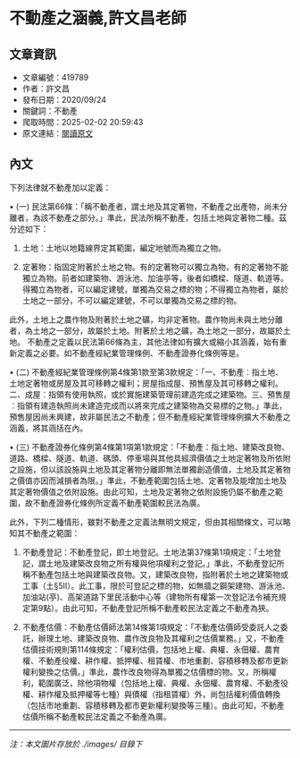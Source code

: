 # 不動產之涵義,許文昌老師

## 文章資訊
- 文章編號：419789
- 作者：許文昌
- 發布日期：2020/09/24
- 關鍵詞：不動產
- 爬取時間：2025-02-02 20:59:43
- 原文連結：[閱讀原文](https://real-estate.get.com.tw/Columns/detail.aspx?no=419789)

## 內文
下列法律就不動產加以定義：

• (一) 民法第66條：「稱不動產者，謂土地及其定著物，不動產之出產物，尚未分離者，為該不動產之部分。」準此，民法所稱不動產，包括土地與定著物二種。茲分述如下：

1. 土地：土地以地籍線界定其範圍，編定地號而為獨立之物。

2. 定著物：指固定附著於土地之物。有的定著物可以獨立為物，有的定著物不能獨立為物。前者如建築物、游泳池、加油亭等，後者如橋樑、隧道、軌道等。得獨立為物者，可以編定建號，單獨為交易之標的物；不得獨立為物者，屬於土地之一部分，不可以編定建號，不可以單獨為交易之標的物。

此外，土地上之農作物及附著於土地之礦，均非定著物。農作物尚未與土地分離者，為土地之一部分，故屬於土地。附著於土地之礦，為土地之一部分，故屬於土地。 不動產之定義以民法第66條為主，其他法律如有擴大或縮小其涵義，始有重新定義之必要。如不動產經紀業管理條例、不動產證券化條例等是。

• (二) 不動產經紀業管理條例第4條第1款至第3款規定：「一、不動產︰指土地、土地定著物或房屋及其可移轉之權利；房屋指成屋、預售屋及其可移轉之權利。二、成屋︰指領有使用執照，或於實施建築管理前建造完成之建築物。三、預售屋︰指領有建造執照尚未建造完成而以將來完成之建築物為交易標的之物。」準此，預售屋因尚未興建，故非屬民法之不動產；但不動產經紀業管理條例擴大不動產之涵義，將其涵括在內。

• (三) 不動產證券化條例第4條第1項第1款規定：「不動產：指土地、建築改良物、道路、橋樑、隧道、軌道、碼頭、停車場與其他具經濟價值之土地定著物及所依附之設施，但以該設施與土地及其定著物分離即無法單獨創造價值，土地及其定著物之價值亦因而減損者為限。」準此，不動產範圍包括土地、定著物及能增加土地及其定著物價值之依附設施。由此可知，土地及定著物之依附設施仍屬不動產之範圍，故不動產證券化條例所定義不動產範圍較民法為廣。

此外，下列二種情形，雖對不動產之定義法無明文規定，但由其相關條文，可以略知其不動產之範圍：

1. 不動產登記：不動產登記，即土地登記。土地法第37條第1項規定：「土地登記，謂土地及建築改良物之所有權與他項權利之登記。」準此，不動產登記所稱不動產包括土地與建築改良物。又，建築改良物，指附著於土地之建築物或工事（土§5Ⅱ）。此工事，限於可登記之標的物，如無牆之鋼架建物、游泳池、加油站(亭)、高架道路下里民活動中心等（建物所有權第一次登記法令補充規定第9點）。由此可知，不動產登記所稱不動產較民法定義之不動產為狹。

2. 不動產估價：不動產估價師法第14條第1項規定：「不動產估價師受委託人之委託，辦理土地、建築改良物、農作改良物及其權利之估價業務。」又，不動產估價技術規則第114條規定：「權利估價，包括地上權、典權、永佃權、農育權、不動產役權、耕作權、抵押權、租賃權、市地重劃、容積移轉及都市更新權利變換之估價。」準此，農作改良物得為單獨之估價標的物。又，所稱權利，範圍廣泛，除他項物權（包括地上權、典權、永佃權、農育權、不動產役權、耕作權及抵押權等七種）與債權（指租賃權）外，尚包括權利價值轉換（包括市地重劃、容積移轉及都市更新權利變換等三種）。由此可知，不動產估價所稱不動產較民法定義之不動產為廣。
---
*注：本文圖片存放於 ./images/ 目錄下*
